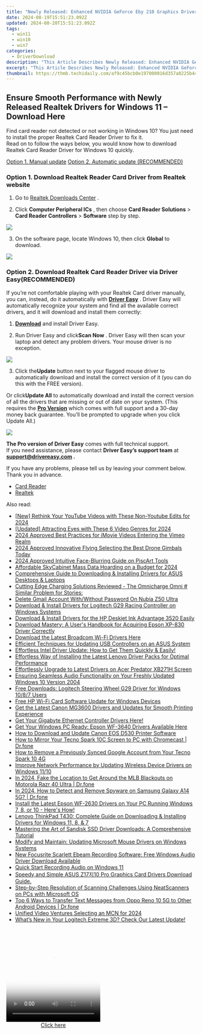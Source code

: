 ```yaml
---
title: "Newly Released: Enhanced NVIDIA GeForce Eby 210 Graphics Drivers for Microsoft's Windows 11"
date: 2024-08-19T15:51:23.092Z
updated: 2024-08-20T15:51:23.092Z
tags:
  - win11
  - win10
  - win7
categories:
  - DriverDownload
description: "This Article Describes Newly Released: Enhanced NVIDIA GeForce Eby 210 Graphics Drivers for Microsoft's Windows 11"
excerpt: "This Article Describes Newly Released: Enhanced NVIDIA GeForce Eby 210 Graphics Drivers for Microsoft's Windows 11"
thumbnail: https://thmb.techidaily.com/af9c45bcb0e197000016d357a0225b4459ab82775eecec8c840974260c0eb2b8.jpg
---
```


## Ensure Smooth Performance with Newly Released Realtek Drivers for Windows 11 – Download Here

Find card reader not detected or not working in Windows 10? You just need to install the proper Realtek Card Reader Driver to fix it.  
 Read on to follow the ways below, you would know how to download Realtek Card Reader Driver for Windows 10 quickly.

[Option 1. Manual update](https://tools.techidaily.com/drivereasy/download/)
[Option 2. Automatic update (RECOMMENDED)](https://www.drivereasy.com/knowledge/realtek-card-reader-driver-download-easily-for-windows-10/#2)

### **Option 1\. Download Realtek Reader Card Driver from Realtek website**

 1) Go to [Realtek Downloads Center](http://www.realtek.com/downloads/) .

 2) Click **Computer Peripheral ICs** , then choose **Card Reader Solutions**  \> **Card Reader Controllers**  \> **Software**  step by step.

![](https://images.drivereasy.com/wp-content/uploads/2017/01/11-4.png)

 3) On the software page, locate Windows 10, then click **Global** to download.

![](https://images.drivereasy.com/wp-content/uploads/2017/02/2-8.png)

### **Option 2\. Download Realtek Card Reader Driver via Driver Easy(RECOMMENDED)**

 If you’re not comfortable playing with your Realtek Card driver manually, you can, instead, do it automatically with **[Driver Easy](https://tools.techidaily.com/drivereasy/download/)**  . Driver Easy will automatically recognize your system and find all the available correct drivers, and it will download and install them correctly:

 1) **[Download](https://tools.techidaily.com/drivereasy/download/)**  and install Driver Easy.

 2) Run Driver Easy and click**Scan Now** . Driver Easy will then scan your laptop and detect any problem drivers. Your mouse driver is no exception.

![](https://images.drivereasy.com/wp-content/uploads/2017/02/SCAN.jpg)

 3) Click the**Update** button next to your flagged mouse driver to automatically download and install the correct version of it (you can do this with the FREE version).

 Or click**Update All** to automatically download and install the correct version of all the drivers that are missing or out of date on your system. (This requires the **[Pro Version](https://tools.techidaily.com/drivereasy/download/)**  which comes with full support and a 30-day money back guarantee. You’ll be prompted to upgrade when you click Update All.)

![](https://images.drivereasy.com/wp-content/uploads/2017/02/Realtek-Card-Reader.jpg)

**The Pro version of Driver Easy** comes with full technical support.  
 If you need assistance, please contact **Driver Easy’s support team** at **[support@drivereasy.com](https://tools.techidaily.com/drivereasy/download/) .**

 If you have any problems, please tell us by leaving your comment below. Thank you in advance.

* [Card Reader](https://tools.techidaily.com/drivereasy/download/)
* [Realtek](https://tools.techidaily.com/drivereasy/download/)

<ins class="adsbygoogle"
     style="display:block"
     data-ad-format="autorelaxed"
     data-ad-client="ca-pub-7571918770474297"
     data-ad-slot="1223367746"></ins>



<ins class="adsbygoogle"
     style="display:block"
     data-ad-client="ca-pub-7571918770474297"
     data-ad-slot="8358498916"
     data-ad-format="auto"
     data-full-width-responsive="true"></ins>

<span class="atpl-alsoreadstyle">Also read:</span>
<div><ul>
<li><a href="https://youtube-sure.techidaily.com/ethink-your-youtube-videos-with-these-non-youtube-edits-for-2024/"><u>[New] Rethink Your YouTube Videos with These Non-Youtube Edits for 2024</u></a></li>
<li><a href="https://fox-info.techidaily.com/updated-attracting-eyes-with-these-6-video-genres-for-2024/"><u>[Updated] Attracting Eyes with These 6 Video Genres for 2024</u></a></li>
<li><a href="https://vimeo-videos.techidaily.com/2024-approved-best-practices-for-imovie-videos-entering-the-vimeo-realm/"><u>2024 Approved  Best Practices for iMovie Videos Entering the Vimeo Realm</u></a></li>
<li><a href="https://article-helps.techidaily.com/2024-approved-innovative-flying-selecting-the-best-drone-gimbals-today/"><u>2024 Approved  Innovative Flying  Selecting the Best Drone Gimbals Today</u></a></li>
<li><a href="https://extra-guidance.techidaily.com/2024-approved-intuitive-face-blurring-guide-on-piscart-tools/"><u>2024 Approved  Intuitive Face-Blurring Guide on PiscArt Tools</u></a></li>
<li><a href="https://article-posts.techidaily.com/affordable-skycabinet-mass-data-hoarding-on-a-budget-for-2024/"><u>Affordable SkyCabinet  Mass Data Hoarding on a Budget for 2024</u></a></li>
<li><a href="https://driver-download.techidaily.com/comprehensive-guide-to-downloading-and-installing-drivers-for-asus-desktops-and-laptops/"><u>Comprehensive Guide to Downloading & Installing Drivers for ASUS Desktops & Laptops</u></a></li>
<li><a href="https://buynow-marvelous.techidaily.com/1722947926332-cutting-edge-charging-solutions-reviewed-the-omnicharge-omni-similar-problem-for-stories/"><u>Cutting Edge Charging Solutions Reviewed - The Omnicharge Omni # Similar Problem for Stories:</u></a></li>
<li><a href="https://easy-unlock-android.techidaily.com/delete-gmail-account-withwithout-password-on-nubia-z50-ultra-by-drfone-android/"><u>Delete Gmail Account With/Without Password On Nubia Z50 Ultra</u></a></li>
<li><a href="https://driver-download.techidaily.com/download-and-install-drivers-for-logitech-g29-racing-controller-on-windows-systems/"><u>Download & Install Drivers for Logitech G29 Racing Controller on Windows Systems</u></a></li>
<li><a href="https://driver-download.techidaily.com/download-and-install-drivers-for-the-hp-deskjet-ink-advantage-3520-easily/"><u>Download & Install Drivers for the HP Deskjet Ink Advantage 3520 Easily</u></a></li>
<li><a href="https://driver-download.techidaily.com/download-mastery-a-users-handbook-for-acquiring-epson-xp-830-driver-correctly/"><u>Download Mastery: A User's Handbook for Acquiring Epson XP-830 Driver Correctly</u></a></li>
<li><a href="https://driver-download.techidaily.com/download-the-latest-broadcom-wi-fi-drivers-here/"><u>Download the Latest Broadcom Wi-Fi Drivers Here</u></a></li>
<li><a href="https://driver-download.techidaily.com/efficient-techniques-for-updating-usb-controllers-on-an-asus-system/"><u>Efficient Techniques for Updating USB Controllers on an ASUS System</u></a></li>
<li><a href="https://driver-download.techidaily.com/effortless-intel-driver-update-how-to-get-them-quickly-and-easily/"><u>Effortless Intel Driver Update: How to Get Them Quickly & Easily!</u></a></li>
<li><a href="https://driver-download.techidaily.com/effortless-way-of-installing-the-latest-lenovo-driver-packs-for-optimal-performance/"><u>Effortless Way of Installing the Latest Lenovo Driver Packs for Optimal Performance</u></a></li>
<li><a href="https://driver-download.techidaily.com/effortlessly-upgrade-to-latest-drivers-on-acer-predator-xb271h-screen/"><u>Effortlessly Upgrade to Latest Drivers on Acer Predator XB271H Screen</u></a></li>
<li><a href="https://driver-download.techidaily.com/ensuring-seamless-audio-functionality-on-your-freshly-updated-windows-10-version-2004/"><u>Ensuring Seamless Audio Functionality on Your Freshly Updated Windows 10 Version 2004</u></a></li>
<li><a href="https://driver-download.techidaily.com/free-downloads-logitech-steering-wheel-g29-driver-for-windows-1087-users/"><u>Free Downloads: Logitech Steering Wheel G29 Driver for Windows 10/8/7 Users</u></a></li>
<li><a href="https://driver-download.techidaily.com/free-hp-wi-fi-card-software-update-for-windows-devices/"><u>Free HP Wi-Fi Card Software Update for Windows Devices</u></a></li>
<li><a href="https://driver-download.techidaily.com/get-the-latest-canon-mg3600-drivers-and-updates-for-smooth-printing-experience/"><u>Get the Latest Canon MG3600 Drivers and Updates for Smooth Printing Experience</u></a></li>
<li><a href="https://driver-download.techidaily.com/1722968057587-get-your-gigabyte-ethernet-controller-drivers-here/"><u>Get Your Gigabyte Ethernet Controller Drivers Here!</u></a></li>
<li><a href="https://driver-download.techidaily.com/get-your-windows-pc-ready-epson-wf-3640-drivers-available-here/"><u>Get Your Windows PC Ready: Epson WF-3640 Drivers Available Here</u></a></li>
<li><a href="https://driver-download.techidaily.com/how-to-download-and-update-canon-eos-d530-printer-software/"><u>How to Download and Update Canon EOS D530 Printer Software</u></a></li>
<li><a href="https://screen-mirror.techidaily.com/how-to-mirror-your-tecno-spark-10c-screen-to-pc-with-chromecast-drfone-by-drfone-android/"><u>How to Mirror Your Tecno Spark 10C Screen to PC with Chromecast | Dr.fone</u></a></li>
<li><a href="https://unlock-android.techidaily.com/how-to-remove-a-previously-synced-google-account-from-your-tecno-spark-10-4g-by-drfone-android/"><u>How to Remove a Previously Synced Google Account from Your Tecno Spark 10 4G</u></a></li>
<li><a href="https://driver-download.techidaily.com/improve-network-performance-by-updating-wireless-device-drivers-on-windows-1110/"><u>Improve Network Performance by Updating Wireless Device Drivers on Windows 11/10</u></a></li>
<li><a href="https://review-topics.techidaily.com/in-2024-fake-the-location-to-get-around-the-mlb-blackouts-on-motorola-razr-40-ultra-drfone-by-drfone-virtual-android/"><u>In 2024, Fake the Location to Get Around the MLB Blackouts on Motorola Razr 40 Ultra | Dr.fone</u></a></li>
<li><a href="https://android-location-track.techidaily.com/in-2024-how-to-detect-and-remove-spyware-on-samsung-galaxy-a14-5g-drfone-by-drfone-virtual-android/"><u>In 2024, How to Detect and Remove Spyware on Samsung Galaxy A14 5G? | Dr.fone</u></a></li>
<li><a href="https://driver-download.techidaily.com/install-the-latest-epson-wf-2630-drivers-on-your-pc-running-windows-7-8-or-10-heres-how/"><u>Install the Latest Epson WF-2630 Drivers on Your PC Running Windows 7, 8, or 10 - Here's How!</u></a></li>
<li><a href="https://driver-download.techidaily.com/lenovo-thinkpad-t430-complete-guide-on-downloading-and-installing-drivers-for-windows-11-8-and-7/"><u>Lenovo ThinkPad T430: Complete Guide on Downloading & Installing Drivers for Windows 11, 8, & 7</u></a></li>
<li><a href="https://driver-download.techidaily.com/mastering-the-art-of-sandisk-ssd-driver-downloads-a-comprehensive-tutorial/"><u>Mastering the Art of Sandisk SSD Driver Downloads: A Comprehensive Tutorial</u></a></li>
<li><a href="https://driver-download.techidaily.com/modify-and-maintain-updating-microsoft-mouse-drivers-on-windows-systems/"><u>Modify and Maintain: Updating Microsoft Mouse Drivers on Windows Systems</u></a></li>
<li><a href="https://driver-download.techidaily.com/new-focusrite-scarlett-ebeam-recording-software-free-windows-audio-driver-download-available/"><u>New Focusrite Scarlett Ebeam Recording Software: Free Windows Audio Driver Download Available</u></a></li>
<li><a href="https://extra-lessons.techidaily.com/quick-start-recording-audio-on-windows-11/"><u>Quick Start  Recording Audio on Windows 11</u></a></li>
<li><a href="https://driver-download.techidaily.com/speedy-and-simple-asus-z1710-pro-graphics-card-drivers-download-guide/"><u>Speedy and Simple ASUS Z17지10 Pro Graphics Card Drivers Download Guide.</u></a></li>
<li><a href="https://driver-download.techidaily.com/step-by-step-resolution-of-scanning-challenges-using-neatscanners-on-pcs-with-microsoft-os/"><u>Step-by-Step Resolution of Scanning Challenges Using NeatScanners on PCs with Microsoft OS</u></a></li>
<li><a href="https://android-transfer.techidaily.com/top-6-ways-to-transfer-text-messages-from-oppo-reno-10-5g-to-other-android-devices-drfone-by-drfone-transfer-from-android-transfer-from-android/"><u>Top 6 Ways to Transfer Text Messages from Oppo Reno 10 5G to Other Android Devices | Dr.fone</u></a></li>
<li><a href="https://youtube-web.techidaily.com/ed-video-ventures-selecting-an-mcn-for-2024/"><u>Unified Video Ventures  Selecting an MCN for 2024</u></a></li>
<li><a href="https://driver-download.techidaily.com/whats-new-in-your-logitech-extreme-3d-check-our-latest-update/"><u>What’s New in Your Logitech Extreme 3D? Check Our Latest Update!</u></a></li>
</ul></div>

<!-- affiliate ads begin -->
<span id="1997795">
					<video width="250" height="250" style="cursor:pointer"
           poster="//a.impactradius-go.com/display-clicktoplayimage/1997795.jpeg"
           onclick="if(!this.playClicked){this.play();this.setAttribute('controls',true);this.playClicked=true;}">
	   <source src="//a.impactradius-go.com/display-ad/23621-1997795">
	   <img src="//a.impactradius-go.com/display-clicktoplayimage/1997795.jpeg" style="border: none; height: 100%; width: 100%; object-fit: contain">
	</video>
	<div style="width:250px;text-align:center"><a href="javascript:window.open(decodeURIComponent('https%3A%2F%2Fproteahair.pxf.io%2Fc%2F5597632%2F1997795%2F23621'), '_blank');void(0);">Click here</a></div>
</span>
<img height="0" width="0" src="https://imp.pxf.io/i/5597632/1997795/23621" style="position:absolute;visibility:hidden;" border="0" />
<!-- affiliate ads end -->